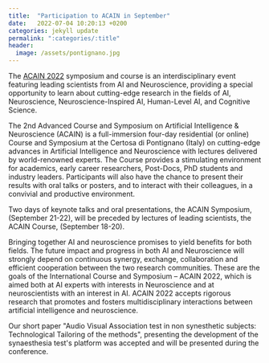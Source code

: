 ```yaml
---
title:  "Participation to ACAIN in September"
date:   2022-07-04 10:20:13 +0200
categories: jekyll update
permalink: ":categories/:title"
header:
  image: /assets/pontignano.jpg
---
```


The [ACAIN 2022](https://acain2022.artificial-intelligence-sas.org/) symposium and course is an interdisciplinary event featuring leading scientists from AI and Neuroscience, providing a special opportunity to learn about cutting-edge research in the fields of AI, Neuroscience, Neuroscience-Inspired AI, Human-Level AI, and Cognitive Science.

The 2nd Advanced Course and Symposium on Artificial Intelligence  & Neuroscience (ACAIN) is a full-immersion four-day residential (or online) Course and Symposium at the Certosa di Pontignano (Italy) on cutting-edge advances in Artificial Intelligence and Neuroscience with lectures delivered by world-renowned experts. The Course provides a stimulating environment for academics, early career researchers, Post-Docs, PhD students and industry leaders. Participants will also have the chance to present their results with oral talks or posters, and to interact with their colleagues, in a convivial and productive environment.

Two days of keynote talks and oral presentations, the ACAIN Symposium, (September 21-22), will be preceded by lectures of leading scientists, the ACAIN Course, (September 18-20).

Bringing together AI and neuroscience promises to yield benefits for both fields. The future impact and progress in both AI and Neuroscience will strongly depend on continuous synergy, exchange, collaboration and efficient cooperation between the two research communities.  These are the goals of the International Course and Symposium – ACAIN 2022, which is aimed both  at AI experts with interests in Neuroscience and at neuroscientists with an interest in AI.  ACAIN 2022 accepts rigorous research that promotes and fosters multidisciplinary interactions between artificial intelligence and neuroscience.

Our short paper "Audio Visual Association test in non synesthetic subjects: Technological Tailoring of the methods", presenting the development of the synaesthesia test's platform was accepted and will be presented during the conference.
